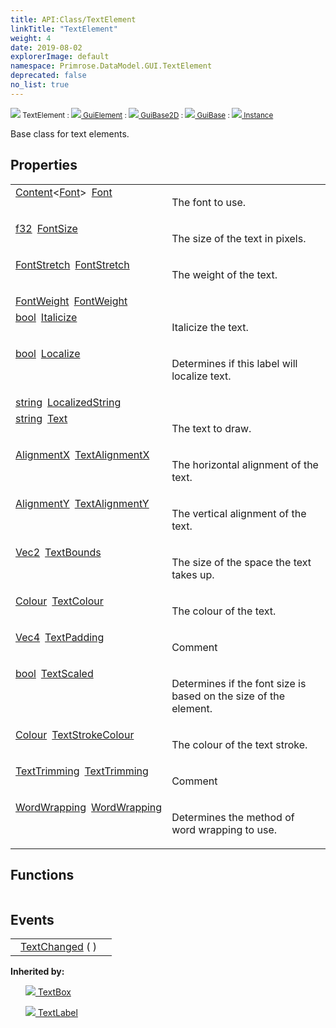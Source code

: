 ```yaml
---
title: API:Class/TextElement
linkTitle: "TextElement"
weight: 4
date: 2019-08-02
explorerImage: default
namespace: Primrose.DataModel.GUI.TextElement
deprecated: false
no_list: true
---
```

<small class="inheritance">
<span class="" href="/docs/api-reference/Class/TextElement"><img src="/icons/silk/default.png"/>&nbsp;TextElement</span>&nbsp;:&nbsp;<a class="" href="/docs/api-reference/Class/GuiElement"><img src="/icons/silk/default.png"/>&nbsp;GuiElement</a>&nbsp;:&nbsp;<a class="" href="/docs/api-reference/Class/GuiBase2D"><img src="/icons/silk/default.png"/>&nbsp;GuiBase2D</a>&nbsp;:&nbsp;<a class="" href="/docs/api-reference/Class/GuiBase"><img src="/icons/silk/default.png"/>&nbsp;GuiBase</a>&nbsp;:&nbsp;<a class="" href="/docs/api-reference/Class/Instance"><img src="/icons/silk/default.png"/>&nbsp;Instance</a></small>
<p class="summary">

Base class for text elements.

</p>
 
## Properties
 
<table class="studiohide">
<tbody>
<tr class="function-row ">
<td style="vertical-align:top;white-space:normal;">
<div>
<a class="type" href="/docs/api-reference/Misc/Content">Content</a><<a class="type" href="/docs/api-reference/Asset/Font">Font</a>><span class="method-body" style="text-indent: -2em; padding-left: 0.5em"><a class="name" href="Font">Font</a></span></td>
<td style="vertical-align:top;white-space:normal;">
<p>
The font to use.
</p></td>
</tr>

<tr class="function-row ">
<td style="vertical-align:top;white-space:normal;">
<div>
<a class="type" href="/docs/api-reference/System/Primitives#single">f32</a><span class="method-body" style="text-indent: -2em; padding-left: 0.5em"><a class="name" href="FontSize">FontSize</a></span></td>
<td style="vertical-align:top;white-space:normal;">
<p>
The size of the text in pixels.
</p></td>
</tr>

<tr class="function-row ">
<td style="vertical-align:top;white-space:normal;">
<div>
<a class="type" href="/docs/api-reference/Enum/FontStretch">FontStretch</a><span class="method-body" style="text-indent: -2em; padding-left: 0.5em"><a class="name" href="FontStretch">FontStretch</a></span></td>
<td style="vertical-align:top;white-space:normal;">
<p>
The weight of the text.
</p></td>
</tr>

<tr class="function-row ">
<td style="vertical-align:top;white-space:normal;">
<div>
<a class="type" href="/docs/api-reference/Enum/FontWeight">FontWeight</a><span class="method-body" style="text-indent: -2em; padding-left: 0.5em"><a class="name" href="FontWeight">FontWeight</a></span></td>
<td style="vertical-align:top;white-space:normal;">
</td>
</tr>

<tr class="function-row ">
<td style="vertical-align:top;white-space:normal;">
<div>
<a class="type" href="/docs/api-reference/System/Primitives#boolean">bool</a><span class="method-body" style="text-indent: -2em; padding-left: 0.5em"><a class="name" href="Italicize">Italicize</a></span></td>
<td style="vertical-align:top;white-space:normal;">
<p>
Italicize the text.
</p></td>
</tr>

<tr class="function-row ">
<td style="vertical-align:top;white-space:normal;">
<div>
<a class="type" href="/docs/api-reference/System/Primitives#boolean">bool</a><span class="method-body" style="text-indent: -2em; padding-left: 0.5em"><a class="name" href="Localize">Localize</a></span></td>
<td style="vertical-align:top;white-space:normal;">
<p>
Determines if this label will localize text.
</p></td>
</tr>

<tr class="function-row ">
<td style="vertical-align:top;white-space:normal;">
<div>
<a class="type" href="/docs/api-reference/System/string">string</a><span class="method-body" style="text-indent: -2em; padding-left: 0.5em"><a class="name" href="LocalizedString">LocalizedString</a></span></td>
<td style="vertical-align:top;white-space:normal;">
</td>
</tr>

<tr class="function-row ">
<td style="vertical-align:top;white-space:normal;">
<div>
<a class="type" href="/docs/api-reference/System/string">string</a><span class="method-body" style="text-indent: -2em; padding-left: 0.5em"><a class="name" href="Text">Text</a></span></td>
<td style="vertical-align:top;white-space:normal;">
<p>
The text to draw.
</p></td>
</tr>

<tr class="function-row ">
<td style="vertical-align:top;white-space:normal;">
<div>
<a class="type" href="/docs/api-reference/Enum/AlignmentX">AlignmentX</a><span class="method-body" style="text-indent: -2em; padding-left: 0.5em"><a class="name" href="TextAlignmentX">TextAlignmentX</a></span></td>
<td style="vertical-align:top;white-space:normal;">
<p>
The horizontal alignment of the text.
</p></td>
</tr>

<tr class="function-row ">
<td style="vertical-align:top;white-space:normal;">
<div>
<a class="type" href="/docs/api-reference/Enum/AlignmentY">AlignmentY</a><span class="method-body" style="text-indent: -2em; padding-left: 0.5em"><a class="name" href="TextAlignmentY">TextAlignmentY</a></span></td>
<td style="vertical-align:top;white-space:normal;">
<p>
The vertical alignment of the text.
</p></td>
</tr>

<tr class="function-row ">
<td style="vertical-align:top;white-space:normal;">
<div>
<a class="type" href="/docs/api-reference/DataType/Vec2">Vec2</a><span class="method-body" style="text-indent: -2em; padding-left: 0.5em"><a class="name" href="TextBounds">TextBounds</a></span></td>
<td style="vertical-align:top;white-space:normal;">
<p>
The size of the space the text takes up.
</p></td>
</tr>

<tr class="function-row ">
<td style="vertical-align:top;white-space:normal;">
<div>
<a class="type" href="/docs/api-reference/DataType/Colour">Colour</a><span class="method-body" style="text-indent: -2em; padding-left: 0.5em"><a class="name" href="TextColour">TextColour</a></span></td>
<td style="vertical-align:top;white-space:normal;">
<p>
The colour of the text.
</p></td>
</tr>

<tr class="function-row ">
<td style="vertical-align:top;white-space:normal;">
<div>
<a class="type" href="/docs/api-reference/DataType/Vec4">Vec4</a><span class="method-body" style="text-indent: -2em; padding-left: 0.5em"><a class="name" href="TextPadding">TextPadding</a></span></td>
<td style="vertical-align:top;white-space:normal;">
<p>
Comment
</p></td>
</tr>

<tr class="function-row ">
<td style="vertical-align:top;white-space:normal;">
<div>
<a class="type" href="/docs/api-reference/System/Primitives#boolean">bool</a><span class="method-body" style="text-indent: -2em; padding-left: 0.5em"><a class="name" href="TextScaled">TextScaled</a></span></td>
<td style="vertical-align:top;white-space:normal;">
<p>
Determines if the font size is based on the size of the element.
</p></td>
</tr>

<tr class="function-row ">
<td style="vertical-align:top;white-space:normal;">
<div>
<a class="type" href="/docs/api-reference/DataType/Colour">Colour</a><span class="method-body" style="text-indent: -2em; padding-left: 0.5em"><a class="name" href="TextStrokeColour">TextStrokeColour</a></span></td>
<td style="vertical-align:top;white-space:normal;">
<p>
The colour of the text stroke.
</p></td>
</tr>

<tr class="function-row ">
<td style="vertical-align:top;white-space:normal;">
<div>
<a class="type" href="/docs/api-reference/Enum/TextTrimming">TextTrimming</a><span class="method-body" style="text-indent: -2em; padding-left: 0.5em"><a class="name" href="TextTrimming">TextTrimming</a></span></td>
<td style="vertical-align:top;white-space:normal;">
<p>
Comment
</p></td>
</tr>

<tr class="function-row ">
<td style="vertical-align:top;white-space:normal;">
<div>
<a class="type" href="/docs/api-reference/Enum/WordWrapping">WordWrapping</a><span class="method-body" style="text-indent: -2em; padding-left: 0.5em"><a class="name" href="WordWrapping">WordWrapping</a></span></td>
<td style="vertical-align:top;white-space:normal;">
<p>
Determines the method of word wrapping to use.
</p></td>
</tr>

</tbody>
</table>
 
## Functions
 
<table class="studiohide">
<tbody>
</tbody>
</table>
 
## Events
 
<table class="studiohide">
<tbody>
<tr class="function-row ">
<td style="vertical-align:top;white-space:normal;">
<span class="event-body" style="text-indent: -2em; padding-left: 0.5em"><a class="event-name " href="TextChanged">TextChanged</a></span><span style="display: inline-block">&nbsp;( <span class="param" style="white-space: nowrap"></span> )</span></span></td>
<td style="vertical-align:top;white-space:normal;">
</td>
</tr>

</tbody>
</table>
<b>
Inherited by:</b>
<div class="inheritors">
<ul class="root">
<a class="" href="/docs/api-reference/Class/TextBox"><img src="/icons/silk/textbox.png"/>&nbsp;TextBox</a>
<ul class="nested">
</ul>
<a class="" href="/docs/api-reference/Class/TextLabel"><img src="/icons/silk/style.png"/>&nbsp;TextLabel</a>
<ul class="nested">
</ul>
</ul>
</div>
